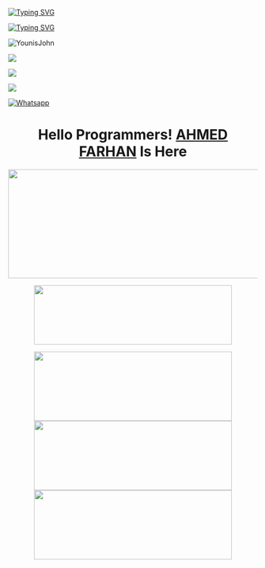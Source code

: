 [![Typing SVG](https://readme-typing-svg.herokuapp.com?color=%23ff00&lines=WELCOME+TO+MY+GITHUB+IAM+FARHAN)](https://git.io/typing-svg)

[![Typing SVG](https://readme-typing-svg.herokuapp.com?color=%23AF00FF&lines=Student+of+9th,+10th+Class)](https://git.io/typing-svg)


![YounisJohn](https://komarev.com/ghpvc/?username=BLAZE-143&color=blue)

<a href="https://github.com/AHMED-143"><img src="https://img.shields.io/github/followers/AHMED-143?label=followers&style=social"/></a>

[![](https://img.shields.io/badge/Facebook-blue?logo=Facebook&logoColor=blue&labelColor=white)](https://www.facebook.com/T4R0X)

[![](https://img.shields.io/badge/Messenger-red?logo=Messenger&logoColor=red&labelColor=black)](https://m.me/T4R0X)

[![Whatsapp](https://img.shields.io/badge/Whatsapp-AHMED.FARHAN-deepgreen?style=flat-square&logo=whatsapp)](https://wa.me/+8801843961233)

</p>
<h1 align="center">
  <b>Hello Programmers!<b> <a href="https://www.facebook.com/T4R0X" target="blank">AHMED FARHAN</a> Is Here
</h1>
<p align="center">
  <img width="600" height="220" src="https://github-readme-stats.vercel.app/api?username=AHMED-143&show_icons=true&theme=chartreuse-dark&locale=id">
</p>
<p align="center">
  <img width="400" height="120" src="https://github-readme-stats.vercel.app/api/top-langs/?username=AHMED-143&layout=compact&theme=chartreuse-dark">
</p>
<p align="center">
<a href="https://github.com/AHMED-143/COMPILE"><img width="400" height="140" src="https://github-readme-stats.vercel.app/api/pin/?username=AHMED-143&repo=COMPILE&theme=chartreuse-dark"></a>
<a href="https://github.com/AHMED-143/DEMON"><img width="400" height="140" src="https://github-readme-stats.vercel.app/api/pin/?username=AHMED-143&repo=DEMON&theme=chartreuse-dark"></a>
<a href="https://github.com/AHMED-143/RESERVE"><img width="400" 
height="140" src="https://github-readme-stats.vercel.app/api/pin/?username=AHMED-143&repo=RESERVE&theme=chartreuse-dark"></a>
<a
